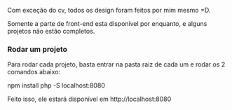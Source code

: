 Com exceção do cv, todos os design foram feitos por mim mesmo =D.

Somente a parte de front-end esta disponível por enquanto, e alguns projetos não estão completos.

### Rodar um projeto

Para rodar cada projeto, basta entrar na pasta raiz de cada um e rodar os 2 comandos abaixo:

npm install
php -S localhost:8080

Feito isso, ele estará disponível em http://localhost:8080 
